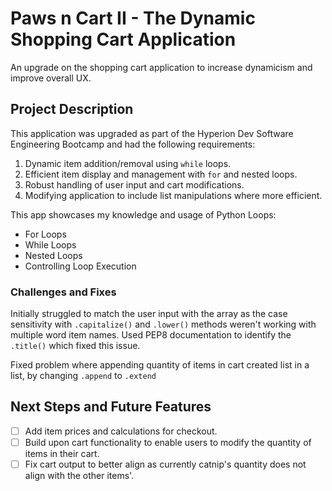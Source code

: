 # Paws n Cart II - The Dynamic Shopping Cart Application
An upgrade on the shopping cart application to increase dynamicism and improve overall UX. 

## Project Description
This application was upgraded as part of the Hyperion Dev Software Engineering Bootcamp and had the following requirements:
1. Dynamic item addition/removal using `while` loops.
2. Efficient item display and management with `for` and nested loops. 
3. Robust handling of user input and cart modifications.
4. Modifying application to include list manipulations where more efficient.

This app showcases my knowledge and usage of Python Loops:
- For Loops
- While Loops
- Nested Loops
- Controlling Loop Execution

### Challenges and Fixes
Initially struggled to match the user input with the array as the case sensitivity with `.capitalize()` and `.lower()` methods weren't working with multiple word item names. Used PEP8 documentation to identify the `.title()` which fixed this issue. 

Fixed problem where appending quantity of items in cart created list in a list, by changing `.append` to `.extend`

## Next Steps and Future Features
- [ ] Add item prices and calculations for checkout.
- [ ] Build upon cart functionality to enable users to modify the quantity of items in their cart.
- [ ] Fix cart output to better align as currently catnip's quantity does not align with the other items'. 
